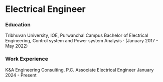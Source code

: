# Electrical Engineer
### Education
 Tribhuvan University, IOE, Purwanchal Campus
 Bachelor of Electrical Engineering, Control system and Power system
 Analysis · (January 2017 - May 2022)

### Work Experience
K&A Engineering Consulting, P.C.
Associate Electrical Engineer
January 2024 - Present 
